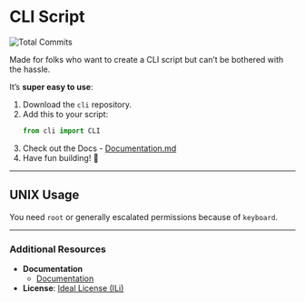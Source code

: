 # CLI Script

![Total Commits](https://badgen.net/github/commits/pytmg/cli?color=black&icon=github)

Made for folks who want to create a CLI script but can’t be bothered with the hassle.

It’s **super easy to use**:
1. Download the `cli` repository.
2. Add this to your script:
   ```python
   from cli import CLI
   ```
3. Check out the Docs - [Documentation.md](./Documentation.md)
4. Have fun building! 🎉

---

## UNIX Usage

You need `root` or generally escalated permissions because of `keyboard`.

---

### Additional Resources
- **Documentation**
  - [Documentation](./Documentation.md)
- **License**: [Ideal License (ILi)](./LICENSE)
